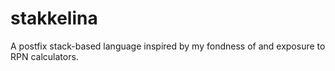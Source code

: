 # stakkelina
A postfix stack-based language inspired by my fondness of and exposure to RPN calculators.
